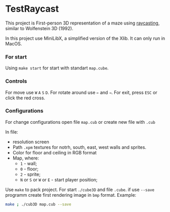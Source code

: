 # TestRaycast

This project is First-person 3D representation of a maze using <a href="https://ru.wikipedia.org/wiki/Ray_casting">raycasting</a>, similar to Wolfenstein 3D (1992).

In this project use MiniLibX, a simplified version of the Xlib. It can only run in MacOS.

### For start

Using ``make start`` for start with standart ``map.cube``.

### Controls

For move use ``W`` ``A`` ``S`` ``D``. For rotate around use ``←`` and ``→``. For exit, press ``ESC`` or click the red cross.

### Configurations

For change configurations open file ``map.cub`` or create new file with ``.cub``

In file:
+ resolution screen
+ Path ``.xpm`` textures for notrh, south, east, west walls and sprites.
+ Color for floor and ceiling in RGB format
+ Map, where:
  + ``1`` - wall;
  + ``0`` - floor;
  + ``2`` - sprite;
  + ``N`` or ``S`` or ``W`` or ``E`` - start player position;

Use ``make`` to pack project. For start ``./cube3D`` and file ``.cube``. if use ``--save`` programm create first rendering image in ``bmp`` format.
Example: 
```bash
make ; ./cub3D map.cub --save
```

